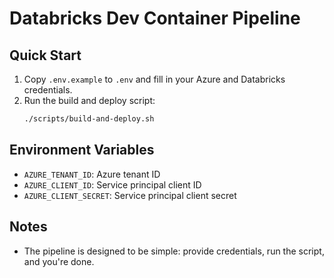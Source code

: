 # Databricks Dev Container Pipeline

## Quick Start

1. Copy `.env.example` to `.env` and fill in your Azure and Databricks credentials.
2. Run the build and deploy script:
   ```bash
   ./scripts/build-and-deploy.sh
   ```

## Environment Variables

- `AZURE_TENANT_ID`: Azure tenant ID
- `AZURE_CLIENT_ID`: Service principal client ID
- `AZURE_CLIENT_SECRET`: Service principal client secret

## Notes

- The pipeline is designed to be simple: provide credentials, run the script, and you're done.
